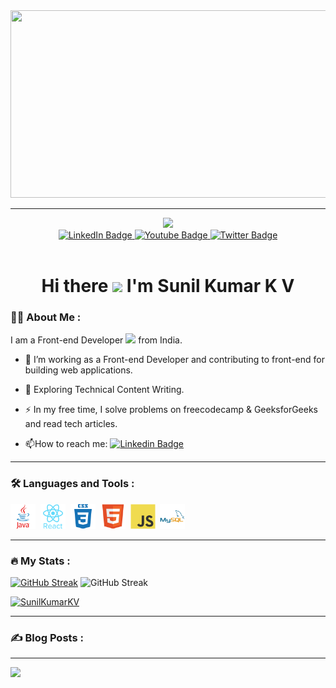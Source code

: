 
<!--
**Sunil-Kumar-KV/Sunil-Kumar-KV** is a ✨ _special_ ✨ repository because its `README.md` (this file) appears on your GitHub profile.

Here are some ideas to get you started:

- 🔭 I’m currently working on ...
- 🌱 I’m currently learning ...
- 👯 I’m looking to collaborate on ...
- 🤔 I’m looking for help with ...
- 💬 Ask me about ...
- 📫 How to reach me: ...
- 😄 Pronouns: ...
- ⚡ Fun fact: ...
-->
<div id="header" align="center">
<div align="center">
  <img src="https://media.giphy.com/media/dWesBcTLavkZuG35MI/giphy.gif" width="600" height="300"/>
</div>
  
  ---
  <!-- Login Page -->
  <div>
  <img  src="https://media.giphy.com/media/v1.Y2lkPTc5MGI3NjExYTU1YTgwMjE4ZDEyNDI1Mzg1NWIyZTA4Nzk5OTRmZjc2NGM4YzMwMCZjdD1z/M9gbBd9nbDrOTu1Mqx/giphy.gif" width="100" />
</div>

<div id="badges">
  <a href="https://www.linkedin.com/in/sunilkumarkv44/">
    <img src="https://img.shields.io/badge/LinkedIn-blue?style=for-the-badge&logo=linkedin&logoColor=white" alt="LinkedIn Badge"/>
  </a>
  <a href="https://www.youtube.com/channel/UCrjiEkmPLDOZJb7of0o1rVA">
    <img src="https://img.shields.io/badge/YouTube-red?style=for-the-badge&logo=youtube&logoColor=white" alt="Youtube Badge"/>
  </a>
  <a href="https://twitter.com/Sunil_KVB">
    <img src="https://img.shields.io/badge/Twitter-blue?style=for-the-badge&logo=twitter&logoColor=white" alt="Twitter Badge"/>
  </a>
</div>

<div id="badges">
<img src="https://komarev.com/ghpvc/?username=Sunil-Kumar-KV&style=flat-square&color=blue" alt=""/>
</div>

<h1>
  Hi there 
  <img src="https://media.giphy.com/media/hvRJCLFzcasrR4ia7z/giphy.gif" width="30px"/>
  I'm Sunil Kumar K V
</h1>
</div>

### :man_technologist: About Me :
I am a Front-end Developer <img src="https://media.giphy.com/media/WUlplcMpOCEmTGBtBW/giphy.gif" width="30"> from India.

- :telescope: I’m working as a Front-end Developer and contributing to front-end for building web applications.

- :seedling: Exploring Technical Content Writing.

- :zap: In my free time, I solve problems on freecodecamp & GeeksforGeeks and read tech articles.

- :mailbox:How to reach me: [![Linkedin Badge](https://img.shields.io/badge/-SunilKumarKV-blue?style=flat&logo=Linkedin&logoColor=white)](https://www.linkedin.com/in/sunilkumarkv44/)

---

### :hammer_and_wrench: Languages and Tools :
<div>
  <img src="https://github.com/devicons/devicon/blob/master/icons/java/java-original-wordmark.svg" title="Java" alt="Java" width="40" height="40"/>&nbsp;
  <img src="https://github.com/devicons/devicon/blob/master/icons/react/react-original-wordmark.svg" title="React" alt="React" width="40" height="40"/>&nbsp;
  <img src="https://github.com/devicons/devicon/blob/master/icons/css3/css3-plain-wordmark.svg"  title="CSS3" alt="CSS" width="40" height="40"/>&nbsp;
  <img src="https://github.com/devicons/devicon/blob/master/icons/html5/html5-original.svg" title="HTML5" alt="HTML" width="40" height="40"/>&nbsp;
  <img src="https://github.com/devicons/devicon/blob/master/icons/javascript/javascript-original.svg" title="JavaScript" alt="JavaScript" width="40" height="40"/>&nbsp;
  <img src="https://github.com/devicons/devicon/blob/master/icons/mysql/mysql-original-wordmark.svg" title="MySQL"  alt="MySQL" width="40" height="40"/>&nbsp;
 </div>

---

### :fire: My Stats :

[![GitHub Streak](http://github-readme-streak-stats.herokuapp.com?user=SunilKumarKV&theme=dark&background=000000)](https://git.io/streak-stats)
![GitHub Streak](https://github-readme-streak-stats.herokuapp.com/{user=SunilKumarKV&theme=dark&background=000000})
<br/>
<!--![](https://github-readme-stats.vercel.app/api/top-langs/?username=Sunil-Kumar-KV&theme=dark&hide_border=false&include_all_commits=false&count_private=false&layout=compact) -->
<p align="left"> <a href="https://github.com/ryo-ma/github-profile-trophy"><img src="https://github-profile-trophy.vercel.app/?username=SunilKumarKV" alt="SunilKumarKV" /></a> </p>

---

### :writing_hand: Blog Posts :

---
[![](https://visitcount.itsvg.in/api?id=SunilKumarKV&icon=0&color=0)](https://visitcount.itsvg.in)
